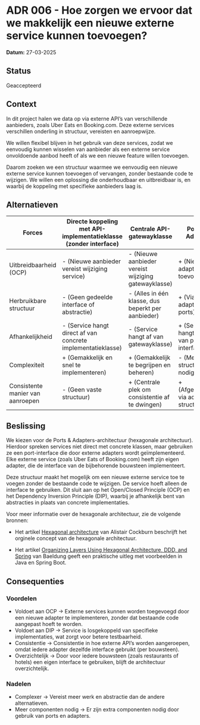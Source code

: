 # ADR 006 - Hoe zorgen we ervoor dat we makkelijk een nieuwe externe service kunnen toevoegen?

**Datum:** 27-03-2025

## Status

Geaccepteerd

## Context

In dit project halen we data op via externe API’s van verschillende aanbieders, zoals Uber Eats en Booking.com. Deze externe services verschillen onderling in structuur, vereisten en aanroepwijze.

We willen flexibel blijven in het gebruik van deze services, zodat we eenvoudig kunnen wisselen van aanbieder als een externe service onvoldoende aanbod heeft of als we een nieuwe feature willen toevoegen.

Daarom zoeken we een structuur waarmee we eenvoudig een nieuwe externe service kunnen toevoegen of vervangen, zonder bestaande code te wijzigen. We willen een oplossing die onderhoudbaar en uitbreidbaar is, en waarbij de koppeling met specifieke aanbieders laag is.

## Alternatieven

| Forces                           | Directe koppeling met API-implementatieklasse (zonder interface) | Centrale API-gatewayklasse                           | Ports en Adapters                              |
| -------------------------------- | ---------------------------------------------------------------- | ---------------------------------------------------- | ---------------------------------------------- |
| Uitbreidbaarheid (OCP)           | - (Nieuwe aanbieder vereist wijziging service)                   | - (Nieuwe aanbieder vereist wijziging gatewayklasse) | + (Nieuwe adapter toevoegen)                   |
| Herbruikbare structuur           | - (Geen gedeelde interface of abstractie)                        | - (Alles in één klasse, dus beperkt per aanbieder)   | + (Via adapters en ports)                      |
| Afhankelijkheid                  | - (Service hangt direct af van concrete implementatieklasse)     | - (Service hangt af van gatewayklasse)               | + (Service hangt alleen af van port-interface) |
| Complexiteit                     | + (Gemakkelijk en snel te implementeren)                         | + (Gemakkelijk te begrijpen en beheren)              | - (Meer structuur nodig)                       |
| Consistente manier van aanroepen | - (Geen vaste structuur)                                         | + (Centrale plek om consistentie af te dwingen)      | + (Afgedwongen via adapter-structuur)          |

## Beslissing

We kiezen voor de Ports & Adapters-architectuur (hexagonale architectuur). Hierdoor spreken services niet direct met concrete klassen, maar gebruiken ze een port-interface die door externe adapters wordt geïmplementeerd. Elke externe service (zoals Uber Eats of Booking.com) heeft zijn eigen adapter, die de interface van de bijbehorende bouwsteen implementeert.

Deze structuur maakt het mogelijk om een nieuwe externe service toe te voegen zonder de bestaande code te wijzigen. De service hoeft alleen de interface te gebruiken. Dit sluit aan op het Open/Closed Principle (OCP) en het Dependency Inversion Principle (DIP), waarbij je afhankelijk bent van abstracties in plaats van concrete implementaties.

Voor meer informatie over de hexagonale architectuur, zie de volgende bronnen:

- Het artikel [Hexagonal architecture](https://alistair.cockburn.us/hexagonal-architecture/) van Alistair Cockburn beschrijft het orginele concept van de hexagonale architectuur.

- Het artikel [Organizing Layers Using Hexagonal Architecture, DDD, and Spring](https://www.baeldung.com/hexagonal-architecture-ddd-spring) van Baeldung geeft een praktische uitleg met voorbeelden in Java en Spring Boot.

## Consequenties

### Voordelen

- Voldoet aan OCP -> Externe services kunnen worden toegevoegd door een nieuwe adapter te implementeren, zonder dat bestaande code aangepast hoeft te worden.
- Voldoet aan DIP -> Service is losgekoppeld van specifieke implementaties, wat zorgt voor betere testbaarheid.
- Consistentie -> Consistentie in hoe externe API’s worden aangeroepen, omdat iedere adapter dezelfde interface gebruikt (per bouwsteen).
- Overzichtelijk -> Door voor iedere bouwsteen (zoals restaurants of hotels) een eigen interface te gebruiken, blijft de architectuur overzichtelijk.

### Nadelen

- Complexer -> Vereist meer werk en abstractie dan de andere alternatieven.
- Meer componenten nodig -> Er zijn extra componenten nodig door gebruik van ports en adapters.
